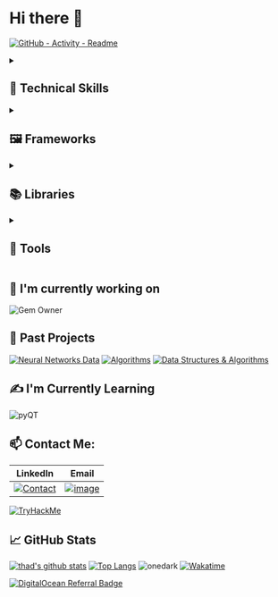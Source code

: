 # Hi there 👋

[![GitHub - Activity - Readme](https://github.com/thomasthaddeus/thomasthaddeus/actions/workflows/github-activity.yml/badge.svg)](https://github.com/thomasthaddeus/thomasthaddeus/actions/workflows/github-activity.yml)

<details markdown="1"><summary><h2>💼 Technical Skills</h2></summary>

![Visitors](https://visitor-badge.laobi.icu/badge?page_id=thomasthaddeus.visitor-badge) \
![HTML](https://img.shields.io/badge/HTML5-informational?style=for-the-badge&logo=HTML5&color=534F26) ![PostgreSQL](https://img.shields.io/badge/PostgreSQL-informational?style=for-the-badge&logo=PostgreSQL&color=lightblue) ![SQLite](https://img.shields.io/badge/SQLite-informational?style=for-the-badge&logo=SQLite&color=003B57) ![Python](https://img.shields.io/badge/Python-FFD43B?style=for-the-badge&logo=python&logoColor=blue) ![Jupyter](https://img.shields.io/badge/Jupyter%20Notebook-informational?style=for-the-badge&logo=Jupyter&color=F37626) ![JSON](https://img.shields.io/badge/JSON-informational?style=for-the-badge&logo=JSON&color=000000) ![JS](https://img.shields.io/badge/JavaScript-informational?style=for-the-badge&logo=JavaScript&color=F7DF1E) ![TS](https://img.shields.io/badge/TypeScript-informational?style=for-the-badge&logo=TypeScript&color=3178C6) ![C#](https://img.shields.io/badge/C%23-informational?style=for-the-badge&logo=c-sharp&color=239120) ![SQL](https://img.shields.io/badge/SQL-informational?style=for-the-badge&logo=sql&color=4479A1) ![Shell](https://img.shields.io/badge/Shell-informational?style=for-the-badge&logo=shell&color=4EAA25) ![TSQL](https://img.shields.io/badge/TSQL-informational?style=for-the-badge&logo=tsql&color=4479A1) ![R](https://img.shields.io/badge/R-informational?style=for-the-badge&logo=r&color=276DC3)

</details>
<details markdown="1"><summary><h2>🖼️ Frameworks</h2></summary>

![Ruby-On-Rails](https://img.shields.io/badge/Ruby%20on%20Rails-informational?style=for-the-badge&logo=Ruby-on-Rails&color=CC0000) ![React](https://img.shields.io/badge/React-informational?style=for-the-badge&logo=React&color=61DAFB) ![Vue.js](https://img.shields.io/badge/Angular-informational?style=for-the-badge&logo=Angular&color=DD0031) ![Angular](https://img.shields.io/badge/Vue.js-informational?style=for-the-badge&logo=Vue.js&color=4FC08D) ![Flask](https://img.shields.io/badge/Flask-informational?style=for-the-badge&logo=Flask&color=000000) ![Django](https://img.shields.io/badge/Django-informational?style=for-the-badge&logo=Django&color=092E20) ![Spring](https://img.shields.io/badge/Spring-informational?style=for-the-badge&logo=Spring&color=6DB33F)

</details>
<details markdown="1"><summary><h2>📚 Libraries</h2></summary>

### Platforms & Communities

![anilist](https://img.shields.io/badge/AniList-02A9FF?style=for-the-badge&logo=AniList&logoColor=white) ![codeclimate](https://img.shields.io/badge/Code%20Climate-000000?style=for-the-badge&logo=Code%20Climate&logoColor=white) ![codenewbie](https://img.shields.io/badge/CodeNewbie-9013FE?style=for-the-badge&logo=CodeNewbie&logoColor=white) ![codersrank](https://img.shields.io/badge/CodersRank-67A4AC?style=for-the-badge&logo=CodersRank&logoColor=white) ![coderwall](https://img.shields.io/badge/Coderwall-3E8DCC?style=for-the-badge&logo=Coderwall&logoColor=white) ![deepnote](https://img.shields.io/badge/Deepnote-3793EF?style=for-the-badge&logo=Deepnote&logoColor=white) ![hackclub](https://img.shields.io/badge/Hack%20Club-EC3750?style=for-the-badge&logo=Hack%20Club&logoColor=white) ![kaggle](https://img.shields.io/badge/Kaggle-20BEFF?style=for-the-badge&logo=Kaggle&logoColor=white) ![topcoder](https://img.shields.io/badge/Topcoder-29A7DF?style=for-the-badge&logo=Topcoder&logoColor=white) ![wandb](https://img.shields.io/badge/Weights_&_Biases-FFBE00?style=for-the-badge&logo=WeightsAndBiases&logoColor=white)

### Deep Learning & Machine Learning

![Keras](https://img.shields.io/badge/Keras-FF0000?style=for-the-badge&logo=keras&logoColor=white) ![pytorchlightning](https://img.shields.io/badge/Lightning-792DE4?style=for-the-badge&logo=pytorch-lightning&logoColor=white) ![Pytorch](https://img.shields.io/badge/PyTorch-EE4C2C?style=for-the-badge&logo=pytorch&logoColor=white) ![Tensorflow](https://img.shields.io/badge/TensorFlow-FF6F00?style=for-the-badge&logo=tensorflow&logoColor=white) ![Scikit-Learn](https://img.shields.io/badge/-Scikit--Learn-05122A?style=for-the-badge&logo=scikit-learn)

### Data Analysis

![Pandas](https://img.shields.io/badge/Pandas-05122A?style=for-the-badge&logo=pandas) ![NumPy](https://img.shields.io/badge/NumPy-05122A?style=for-the-badge&logo=numpy) ![Scipy](https://img.shields.io/badge/Scipy-05122A?style=for-the-badge&logo=scipy) ![Ggplot2](https://img.shields.io/badge/-Ggplot2-05122A?style=for-the-badge&logo=ggplot2) ![Readr](https://img.shields.io/badge/-Readr-05122A?style=for-the-badge&logo=readr) ![Matplotlib](https://img.shields.io/badge/-Matplotlib-05122A?style=for-the-badge&logo=matplotlib) ![Dplyr](https://img.shields.io/badge/Dplyr-05122A?style=for-the-badge&logo=dplyr)

### Web Development:

![NodeJS](https://img.shields.io/badge/NodeJS-05122A?style=for-the-badge&logo=node.js&logobackground=green)
![Flask](https://img.shields.io/badge/Flask-05122A?style=for-the-badge&logo=flask)
![Blazor](https://img.shields.io/badge/Blazor-05122A?style=for-the-badge&logo=blazor)
![ExpressJS](https://img.shields.io/badge/ExpressJS-05122A?style=for-the-badge&logo=express)

### Testing

![Pytest](https://img.shields.io/badge/Testing-Pytest-05122A?style=for-the-badge&logo=pytest) ![NUnit](https://img.shields.io/badge/Testing-NUnit-05122A?style=for-the-badge&logo=nunit) ![Sinon](https://img.shields.io/badge/Testing-Sinon-05122A?style=for-the-badge)

### Others:

![Wpf](https://img.shields.io/badge/Wpf-05122A?style=for-the-badge) ![Entity Framework](https://img.shields.io/badge/Entity%20Framework-05122A?style=for-the-badge) ![BeautifulSoup](https://img.shields.io/badge/BeautifulSoup-05122A?style=for-the-badge)

</details>

<details markdown="1"><summary><h2>🧰 Tools</h2></summary>

![Docker](https://img.shields.io/badge/Tools-Docker-informational?style=for-the-badge&logo=Docker&color=2496ED) ![Kubernetes](https://img.shields.io/badge/Tools-Kubernetes-informational?style=for-the-badge&logo=Kubernetes&color=326CE5) ![Jenkins](https://img.shields.io/badge/Tools-Jenkins-informational?style=for-the-badge&logo=Jenkins&color=D24939) ![TravisCI](https://img.shields.io/badge/Tools-Travis%20CI-informational?style=for-the-badge&logo=Travis-CI&color=3EAAAF) ![CircleCI](https://img.shields.io/badge/Tools-CircleCI-informational?style=for-the-badge&logo=CircleCI&color=343434) ![Webpack](https://img.shields.io/badge/Tools-Webpack-informational?style=for-the-badge&logo=Webpack&color=8DD6F9) ![Babel](https://img.shields.io/badge/Tools-Babel-informational?style=for-the-badge&logo=Babel&color=F9DC3E) ![Gulp](https://img.shields.io/badge/Tools-Gulp-informational?style=for-the-badge&logo=gulp&color=CF4647) ![Grunt](https://img.shields.io/badge/Tools-Grunt-informational?style=for-the-badge&logo=Grunt&color=FBA919) ![Postman](https://img.shields.io/badge/Tools-Postman-informational?style=for-the-badge&logo=Postman&color=FF6C37) ![GraphQL](https://img.shields.io/badge/Tools-GraphQL-informational?style=for-the-badge&logo=GraphQL&color=E10098) ![ESLint](https://img.shields.io/badge/Tools-ESLint-informational?style=for-the-badge&logo=ESLint&color=4B32C3) ![Prettier](https://img.shields.io/badge/Tools-Prettier-informational?style=for-the-badge&logo=Prettier&color=F7B93E) ![VSC](https://img.shields.io/badge/Tools-VS%20Code-informational?style=for-the-badge&logo=Visual-Studio-Code&color=007ACC) ![Intellij](https://img.shields.io/badge/Tools-IntelliJ%20IDEA-informational?style=for-the-badge&logo=IntelliJ-IDEA&color=000000) ![Git](https://img.shields.io/badge/Tools-Git-informational?style=for-the-badge&logo=Git&color=F05032) ![GitHub](https://img.shields.io/badge/Tools-GitHub-informational?style=for-the-badge&logo=GitHub&color=181717) ![GitLab](https://img.shields.io/badge/Tools-GitLab-informational?style=for-the-badge&logo=GitLab&color=FCA121)
![aws](https://img.shields.io/badge/Cloud-AWS-informational?style=for-the-badge&logo=Amazon-AWS&color=232F3E) ![MicrosoftAzure](https://img.shields.io/badge/Cloud-Azure-informational?style=for-the-badge&logo=Microsoft-Azure&color=0089D6) ![GoogleCloud](https://img.shields.io/badge/Cloud-Google%20Cloud-informational?style=for-the-badge&logo=Google-Cloud&color=4285F4) ![DigitialOcean](https://img.shields.io/badge/Cloud-Digital%20Ocean-informational?style=for-the-badge&logo=DigitalOcean&color=0080FF)
![Mongo](https://img.shields.io/badge/DB-MongoDB-informational?style=for-the-badge&logo=MongoDB&color=47A248) ![MySQL](https://img.shields.io/badge/DB-MySQL-informational?style=for-the-badge&logo=MySQL&color=4479A1) ![Redis](https://img.shields.io/badge/DB-Redis-informational?style=for-the-badge&logo=Redis&color=DC382D) ![Heroku](https://img.shields.io/badge/-Heroku-informational?style=for-the-badge&logo=Heroku&color=430098)
![Jest](https://img.shields.io/badge/Testing-Jest-informational?style=for-the-badge&logo=Jest&color=C21325) ![Mocha](https://img.shields.io/badge/Testing-Mocha-informational?style=for-the-badge&logo=Mocha&color=8D6748)
![NPM](https://img.shields.io/badge/Package%20Manager-npm-informational?style=for-the-badge&logo=npm&color=CB3837) ![Yarn](https://img.shields.io/badge/Package%20Manager-Yarn-informational?style=for-the-badge&logo=Yarn&color=2C8EBB) ![PyPi](https://img.shields.io/badge/Package%20Manager-PyPI-informational?style=for-the-badge&logo=pypi&color=3775A9) ![Composer](https://img.shields.io/badge/Package%20Manager-Composer-informational?style=for-the-badge&logo=composer&color=885630) ![Bundler](https://img.shields.io/badge/Package%20Manager-Bundler-informational?style=for-the-badge&logo=bundler&color=F16830) ![Gradle](https://img.shields.io/badge/Package%20Manager-Gradle-informational?style=for-the-badge&logo=gradle&color=02303A) ![Maven](https://img.shields.io/badge/Package%20Manager-Maven-informational?style=for-the-badge&logo=apache-maven&color=C71A36)

</details>

## 🚧 I'm currently working on

![Gem Owner](https://img.shields.io/gem/u/deusstrong?style=for-the-badge&logo=rubygems)

## 🔭 Past Projects

[![Neural Networks Data](https://img.shields.io/badge/NeuralNetworks-Data_Pipeline-cyan?style=for-the-badge&logo=neuralnet)][neural-networks] [![Algorithms](https://img.shields.io/badge/Algorithms-Development-pink?style=for-the-badge&logo=algorithm)][alg-1] [![Data Structures & Algorithms](https://img.shields.io/badge/Data_Structures-Algorithms-brown?style=for-the-badge&logo=data)][algorithms]

<!-- ## 👯 I'm Looking To Collaborate On

![OpenSourceProjects](https://img.shields.io/badge/OpenSource_Software-green?style=for-the-badge&logo=opensource) ![Pull Requests](https://img.shields.io/badge/GH-PullRequests-blue?style=for-the-badge&logo=github)-->

## ✍️ I'm Currently Learning

![pyQT](https://img.shields.io/badge/Learning-pyQT-yellow?style=for-the-badge&logo=python)

## 📫 Contact Me:

| LinkedIn                           | Email                      |
| ---------------------------------- | -------------------------- |
| [![Contact][linkedin]][linkedin-2] | [![image][email]][email-2] |
[![TryHackMe][thm-pic]][thm]

## 📈 GitHub Stats

[![thad's github stats](https://github-readme-stats.vercel.app/api?username=thomasthaddeus&show_icons=true&theme=gruvbox&langs_count=10)](https://github.com/thomasthaddeus) [![Top Langs](https://github-readme-stats.vercel.app/api/top-langs/?username=thomasthaddeus&theme=gruvbox)](https://github.com/thomasthaddeus) ![onedark](https://github-profile-trophy.vercel.app/?username=thomasthaddeus&theme=onedark) [![Wakatime](https://github-readme-stats.vercel.app/api/wakatime?username=thaddeusthomas&layout=compact&langs_count=8&card_width=320)](https://github.com/thomasthaddeus/thomasthaddeus)

<a href="https://www.digitalocean.com/?refcode=a78dd81c66a0&utm_campaign=Referral_Invite&utm_medium=Referral_Program&utm_source=badge"><img src="https://web-platforms.sfo2.cdn.digitaloceanspaces.com/WWW/Badge%201.svg" alt="DigitalOcean Referral Badge" /></a>


[alg-1]: https://github.com/thomasthaddeus/Data-Structures-Algorithms "Data structures &algorithms repository"
[algorithms]: https://github.com/thomasthaddeus/Data-Structures-Algorithms
[chatbots]: https://github.com/thomasthaddeus/creating_chat_bots "Creating Chat Bots Link"
[cy-club]: https://github.com/thomasthaddeus/CybersecurityClubTemplate "This is a link to our cybersecurity club"
[ds-club]: https://github.com/thomasthaddeus/DSClubTemplate "This is a link to a template"
[email]: https://github.com/thomasthaddeus/thomasthaddeus/assets/92204097/a9844a74-a895-4d9c-a040-d2cecab75cd7 "Email icon"
[email-2]: mailto:thaddeus.r.thomas@gmail.com "email"
[linkedin]: https://github.com/thomasthaddeus/thomasthaddeus/assets/92204097/010f2552-77fd-488f-84eb-2531632fee04 "LinkedIn icon"
[linkedin-2]: https://linkedin.com/in/thaddeusthomas "LinkedIn"
[neural-networks]: https://github.com/thomasthaddeus/NeuralNetworks
[sql]: https://github.com/thomasthaddeus/SQL_All-Brands-Welcome
[thm]: https://tryhackme.com/p/thaddeus.r.thoma "TryHackMe"
[thm-pic]: https://tryhackme-badges.s3.amazonaws.com/thaddeus.r.thoma.png "TryHackMe"
[chatbots]: https://github.com/thomasthaddeus/creating_chat_bots "Creating Chatbots"
[ttspeech]: https://github.com/thomasthaddeus/TTS-project
[twitter]: https://img.shields.io/twitter/url?style=forthebadge&url=https%3A%2F%2Ftwitter.com%2F
[twitter-2]: https://twitter.com/ThaddeusMaxima "Twitter"
[writeups]: http://thomasthaddeus.com/CTF_WriteUps/
